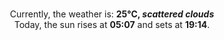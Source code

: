 <p  align="center"><br/>Currently, the weather is: <b> 25°C, <i>scattered clouds</i></b></br>Today, the sun rises at <b>05:07</b> and sets at <b>19:14</b>.</p>